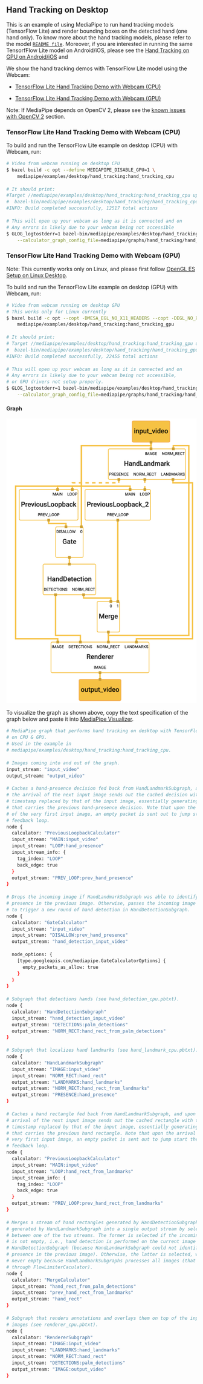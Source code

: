 ## Hand Tracking on Desktop

This is an example of using MediaPipe to run hand tracking models (TensorFlow
Lite) and render bounding boxes on the detected hand (one hand only). To know
more about the hand tracking models, please refer to the model [`README file`].
Moreover, if you are interested in running the same TensorfFlow Lite model on
Android/iOS, please see the
[Hand Tracking on GPU on Android/iOS](hand_tracking_mobile_gpu.md) and

We show the hand tracking demos with TensorFlow Lite model using the Webcam:

-   [TensorFlow Lite Hand Tracking Demo with Webcam (CPU)](#tensorflow-lite-hand-tracking-demo-with-webcam-cpu)

-   [TensorFlow Lite Hand Tracking Demo with Webcam (GPU)](#tensorflow-lite-hand-tracking-demo-with-webcam-gpu)

Note: If MediaPipe depends on OpenCV 2, please see the
[known issues with OpenCV 2](./object_detection_desktop.md#known-issues-with-opencv-2)
section.

### TensorFlow Lite Hand Tracking Demo with Webcam (CPU)

To build and run the TensorFlow Lite example on desktop (CPU) with Webcam, run:

```bash
# Video from webcam running on desktop CPU
$ bazel build -c opt --define MEDIAPIPE_DISABLE_GPU=1 \
    mediapipe/examples/desktop/hand_tracking:hand_tracking_cpu

# It should print:
#Target //mediapipe/examples/desktop/hand_tracking:hand_tracking_cpu up-to-date:
#  bazel-bin/mediapipe/examples/desktop/hand_tracking/hand_tracking_cpu
#INFO: Build completed successfully, 12517 total actions

# This will open up your webcam as long as it is connected and on
# Any errors is likely due to your webcam being not accessible
$ GLOG_logtostderr=1 bazel-bin/mediapipe/examples/desktop/hand_tracking/hand_tracking_cpu \
    --calculator_graph_config_file=mediapipe/graphs/hand_tracking/hand_tracking_desktop_live.pbtxt
```

### TensorFlow Lite Hand Tracking Demo with Webcam (GPU)

Note: This currently works only on Linux, and please first follow
[OpenGL ES Setup on Linux Desktop](./gpu.md#opengl-es-setup-on-linux-desktop).

To build and run the TensorFlow Lite example on desktop (GPU) with Webcam, run:

```bash
# Video from webcam running on desktop GPU
# This works only for Linux currently
$ bazel build -c opt --copt -DMESA_EGL_NO_X11_HEADERS --copt -DEGL_NO_X11 \
    mediapipe/examples/desktop/hand_tracking:hand_tracking_gpu

# It should print:
# Target //mediapipe/examples/desktop/hand_tracking:hand_tracking_gpu up-to-date:
#  bazel-bin/mediapipe/examples/desktop/hand_tracking/hand_tracking_gpu
#INFO: Build completed successfully, 22455 total actions

# This will open up your webcam as long as it is connected and on
# Any errors is likely due to your webcam being not accessible,
# or GPU drivers not setup properly.
$ GLOG_logtostderr=1 bazel-bin/mediapipe/examples/desktop/hand_tracking/hand_tracking_gpu \
    --calculator_graph_config_file=mediapipe/graphs/hand_tracking/hand_tracking_mobile.pbtxt
```

#### Graph

![graph visualization](images/hand_tracking_desktop.png)

To visualize the graph as shown above, copy the text specification of the graph
below and paste it into
[MediaPipe Visualizer](https://viz.mediapipe.dev).

```bash
# MediaPipe graph that performs hand tracking on desktop with TensorFlow Lite
# on CPU & GPU.
# Used in the example in
# mediapipe/examples/desktop/hand_tracking:hand_tracking_cpu.

# Images coming into and out of the graph.
input_stream: "input_video"
output_stream: "output_video"

# Caches a hand-presence decision fed back from HandLandmarkSubgraph, and upon
# the arrival of the next input image sends out the cached decision with the
# timestamp replaced by that of the input image, essentially generating a packet
# that carries the previous hand-presence decision. Note that upon the arrival
# of the very first input image, an empty packet is sent out to jump start the
# feedback loop.
node {
  calculator: "PreviousLoopbackCalculator"
  input_stream: "MAIN:input_video"
  input_stream: "LOOP:hand_presence"
  input_stream_info: {
    tag_index: "LOOP"
    back_edge: true
  }
  output_stream: "PREV_LOOP:prev_hand_presence"
}

# Drops the incoming image if HandLandmarkSubgraph was able to identify hand
# presence in the previous image. Otherwise, passes the incoming image through
# to trigger a new round of hand detection in HandDetectionSubgraph.
node {
  calculator: "GateCalculator"
  input_stream: "input_video"
  input_stream: "DISALLOW:prev_hand_presence"
  output_stream: "hand_detection_input_video"

  node_options: {
    [type.googleapis.com/mediapipe.GateCalculatorOptions] {
      empty_packets_as_allow: true
    }
  }
}

# Subgraph that detections hands (see hand_detection_cpu.pbtxt).
node {
  calculator: "HandDetectionSubgraph"
  input_stream: "hand_detection_input_video"
  output_stream: "DETECTIONS:palm_detections"
  output_stream: "NORM_RECT:hand_rect_from_palm_detections"
}

# Subgraph that localizes hand landmarks (see hand_landmark_cpu.pbtxt).
node {
  calculator: "HandLandmarkSubgraph"
  input_stream: "IMAGE:input_video"
  input_stream: "NORM_RECT:hand_rect"
  output_stream: "LANDMARKS:hand_landmarks"
  output_stream: "NORM_RECT:hand_rect_from_landmarks"
  output_stream: "PRESENCE:hand_presence"
}

# Caches a hand rectangle fed back from HandLandmarkSubgraph, and upon the
# arrival of the next input image sends out the cached rectangle with the
# timestamp replaced by that of the input image, essentially generating a packet
# that carries the previous hand rectangle. Note that upon the arrival of the
# very first input image, an empty packet is sent out to jump start the
# feedback loop.
node {
  calculator: "PreviousLoopbackCalculator"
  input_stream: "MAIN:input_video"
  input_stream: "LOOP:hand_rect_from_landmarks"
  input_stream_info: {
    tag_index: "LOOP"
    back_edge: true
  }
  output_stream: "PREV_LOOP:prev_hand_rect_from_landmarks"
}

# Merges a stream of hand rectangles generated by HandDetectionSubgraph and that
# generated by HandLandmarkSubgraph into a single output stream by selecting
# between one of the two streams. The former is selected if the incoming packet
# is not empty, i.e., hand detection is performed on the current image by
# HandDetectionSubgraph (because HandLandmarkSubgraph could not identify hand
# presence in the previous image). Otherwise, the latter is selected, which is
# never empty because HandLandmarkSubgraphs processes all images (that went
# through FlowLimiterCaculator).
node {
  calculator: "MergeCalculator"
  input_stream: "hand_rect_from_palm_detections"
  input_stream: "prev_hand_rect_from_landmarks"
  output_stream: "hand_rect"
}

# Subgraph that renders annotations and overlays them on top of the input
# images (see renderer_cpu.pbtxt).
node {
  calculator: "RendererSubgraph"
  input_stream: "IMAGE:input_video"
  input_stream: "LANDMARKS:hand_landmarks"
  input_stream: "NORM_RECT:hand_rect"
  input_stream: "DETECTIONS:palm_detections"
  output_stream: "IMAGE:output_video"
}

```

[`README file`]:https://github.com/google/mediapipe/tree/master/mediapipe/README.md
